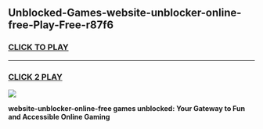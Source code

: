 
## Unblocked-Games-website-unblocker-online-free-Play-Free-r87f6
<h3>
<a href="https://premium76.site?title=website-unblocker-online-free&ref=21A">CLICK TO PLAY</a></h3>
<hr>

<h3>
<a href="https://premium76.site?title=website-unblocker-online-free&ref=21A">CLICK 2 PLAY</a>
  
</h3>

<a href="https://premium76.site?title=website-unblocker-online-free&ref=21A"><img src="https://clearcache.store/games.png"></a>


**website-unblocker-online-free games unblocked: Your Gateway to Fun and Accessible Online Gaming**
